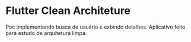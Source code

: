 # Flutter Clean Architeture

Poc implementando busca de usuário e exbindo detalhes.
Aplicativo feito para estudo de arquitetura limpa.
